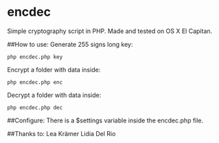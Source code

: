 # encdec
Simple cryptography script in PHP.
Made and tested on OS X El Capitan.

##How to use:
Generate 255 signs long key:
```
php encdec.php key
```
Encrypt a folder with data inside:
```
php encdec.php enc
```
Decrypt a folder with data inside:
```
php encdec.php dec
```

##Configure:
There is a $settings variable inside the encdec.php file.

##Thanks to:
Lea Krämer
Lidia Del Rio
